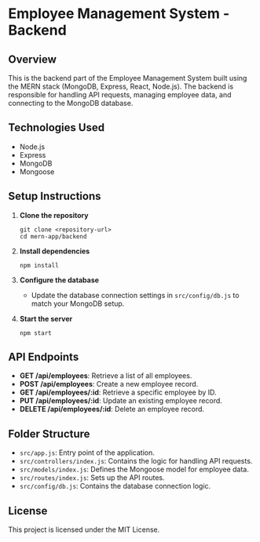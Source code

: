 # Employee Management System - Backend

## Overview
This is the backend part of the Employee Management System built using the MERN stack (MongoDB, Express, React, Node.js). The backend is responsible for handling API requests, managing employee data, and connecting to the MongoDB database.

## Technologies Used
- Node.js
- Express
- MongoDB
- Mongoose

## Setup Instructions

1. **Clone the repository**
   ```
   git clone <repository-url>
   cd mern-app/backend
   ```

2. **Install dependencies**
   ```
   npm install
   ```

3. **Configure the database**
   - Update the database connection settings in `src/config/db.js` to match your MongoDB setup.

4. **Start the server**
   ```
   npm start
   ```

## API Endpoints

- **GET /api/employees**: Retrieve a list of all employees.
- **POST /api/employees**: Create a new employee record.
- **GET /api/employees/:id**: Retrieve a specific employee by ID.
- **PUT /api/employees/:id**: Update an existing employee record.
- **DELETE /api/employees/:id**: Delete an employee record.

## Folder Structure
- `src/app.js`: Entry point of the application.
- `src/controllers/index.js`: Contains the logic for handling API requests.
- `src/models/index.js`: Defines the Mongoose model for employee data.
- `src/routes/index.js`: Sets up the API routes.
- `src/config/db.js`: Contains the database connection logic.

## License
This project is licensed under the MIT License.